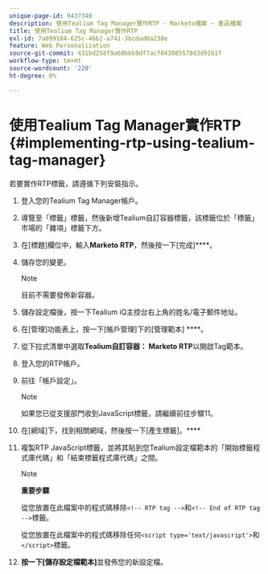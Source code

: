 ```yaml
---
unique-page-id: 9437340
description: 使用Tealium Tag Manager實作RTP - Marketo檔案 — 產品檔案
title: 使用Tealium Tag Manager實作RTP
exl-id: 7a099184-625c-46b2-a741-3bcdad0a238e
feature: Web Personalization
source-git-commit: 431bd258f9a68bbb9df7acf043085578d3d91b1f
workflow-type: tm+mt
source-wordcount: '220'
ht-degree: 0%

---
```


# 使用Tealium Tag Manager實作RTP {#implementing-rtp-using-tealium-tag-manager}

若要實作RTP標籤，請遵循下列安裝指示。

1. 登入您的Tealium Tag Manager帳戶。

1. 導覽至「標籤」標籤，然後新增Tealium自訂容器標籤，該標籤位於「標籤」市場的「雜項」標籤下方。

1. 在[標題]欄位中，輸入&#x200B;**Marketo RTP**，然後按一下[完成]****。

1. 儲存您的變更。

   >[!NOTE]
   >
   >目前不需要發佈新容器。

1. 儲存設定檔後，按一下Tealium iQ主控台右上角的姓名/電子郵件地址。

1. 在[管理]功能表上，按一下[帳戶管理]下的[管理範本] ****。

1. 從下拉式清單中選取&#x200B;**Tealium自訂容器： Marketo RTP**&#x200B;以開啟Tag範本。

1. 登入您的RTP帳戶。

1. 前往「帳戶設定」。

   >[!NOTE]
   >
   >如果您已從支援部門收到JavaScript標籤，請繼續前往步驟11。

1. 在[網域]下，找到相關網域，然後按一下[產生標籤]。****

1. 複製RTP JavaScript標籤，並將其貼到您Tealium設定檔範本的「開始標籤程式庫代碼」和「結束標籤程式庫代碼」之間。

   >[!NOTE]
   >
   >**重要步驟**
   >
   >從您放置在此檔案中的程式碼移除`<!-- RTP tag -->`和`<!-- End of RTP tag -->`標籤。
   >
   >從您放置在此檔案中的程式碼移除任何`<script type='text/javascript'>`和`</script>`標籤。

1. **按一下[儲存設定檔範本]**&#x200B;並發佈您的新設定檔。
